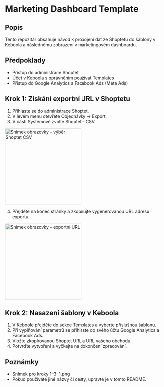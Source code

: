 # Marketing Dashboard Template

## Popis

Tento repozitář obsahuje návod k propojení dat ze Shoptetu do šablony v Keboola a následnému zobrazení v marketingovém dashboardu.

## Předpoklady

- Přístup do administrace Shoptet
- Účet v Keboola s oprávněním používat Templates
- Přístup do Google Analytics a Facebook Ads (Meta Ads)

## Krok 1: Získání exportní URL v Shoptetu

1. Přihlaste se do administrace Shoptet.
2. V levém menu otevřete Objednávky → Export.
3. V části Systémové zvolte Shoptet – CSV.

<img src="1.png" alt="Snímek obrazovky – výběr Shoptet CSV" width="244" />

4. Přejděte na konec stránky a zkopírujte vygenerovanou URL adresu exportu.
<img src="2.png" alt="Snímek obrazovky – exportní URL" width="244" />

## Krok 2: Nasazení šablony v Keboola

1. V Keboole přejděte do sekce Templates a vyberte příslušnou šablonu.
2. Při vyplňování parametrů se přihlaste do svého účtu Google Analytics a Facebook Ads.
3. Vložte zkopírovanou Shoptet URL a URL vašeho obchodu.
4. Potvrďte vytvoření a vyčkejte na dokončení zpracování.

## Poznámky

- Snímek pro kroky 1–3: 1.png
- Pokud používáte jiné názvy či cesty, upravte je v tomto README.
